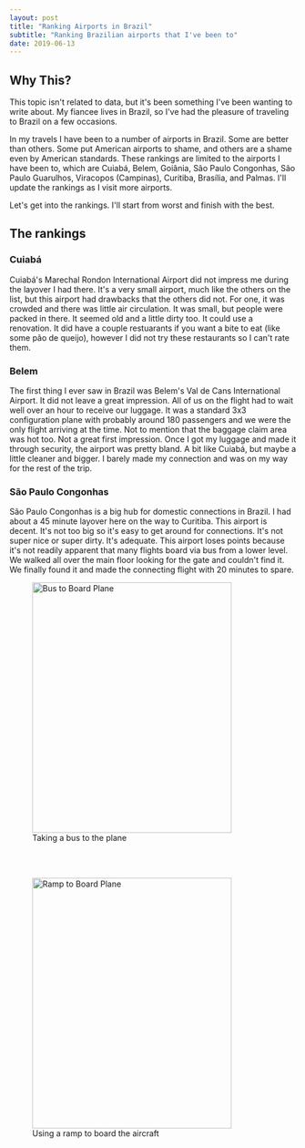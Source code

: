 ```yaml
---
layout: post
title: "Ranking Airports in Brazil"
subtitle: "Ranking Brazilian airports that I've been to"
date: 2019-06-13
---
```

## Why This?

This topic isn't related to data, but it's been something I've been wanting to write about. My fiancee lives in Brazil, so I've had the pleasure of traveling to Brazil on a few occasions. 

In my travels I have been to a number of airports in Brazil. Some are better than others. Some put American airports to shame, and others are a shame even by American standards. These rankings are limited to the airports I have been to, which are Cuiabá, Belem, Goiânia, São Paulo Congonhas, São Paulo Guarulhos, Viracopos (Campinas), Curitiba, Brasília, and Palmas. I'll update the rankings as I visit more airports.

Let's get into the rankings. I'll start from worst and finish with the best.

## The rankings

### Cuiabá
Cuiabá's Marechal Rondon International Airport did not impress me during the layover I had there. It's a very small airport, much like the others on the list, but this airport had drawbacks that the others did not. For one, it was crowded and there was little air circulation. It was small, but people were packed in there. It seemed old and a little dirty too. It could use a renovation. It did have a couple restuarants if you want a bite to eat (like some pão de queijo), however I did not try these restaurants so I can't rate them.

### Belem
The first thing I ever saw in Brazil was Belem's Val de Cans International Airport. It did not leave a great impression. All of us on the flight had to wait well over an hour to receive our luggage. It was a standard 3x3 configuration plane with probably around 180 passengers and we were the only flight arriving at the time. Not to mention that the baggage claim area was hot too. Not a great first impression. Once I got my luggage and made it through security, the airport was pretty bland. A bit like Cuiabá, but maybe a little cleaner and bigger. I barely made my connection and was on my way for the rest of the trip.

### São Paulo Congonhas
São Paulo Congonhas is a big hub for domestic connections in Brazil. I had about a 45 minute layover here on the way to Curitiba. This airport is decent. It's not too big so it's easy to get around for connections. It's not super nice or super dirty. It's adequate. This airport loses points because it's not readily apparent that many flights board via bus from a lower level. We walked all over the main floor looking for the gate and couldn't find it. We finally found it and made the connecting flight with 20 minutes to spare.
<figure>
<img src="https://lh3.googleusercontent.com/Vuw-kvIRJoN41OSbgIv_sY8XqMIdsFOy_FOVme09l29YNWeCIigulAkkbA13a7oPkDX67Khr7Kf2f8zcp07sj-3G8mA-NFaah9KEb7ZoEjeMJ5M-NBhO8sl4vf33PvEKLqgaba1NeJbJvZUMah0m7BdaRMKb64GWeRh2chgEfDH5_nYRsfZCDXl0Hfx5bqNqZAx4G0dox1ffH659lstfCO7Gm2_V-iRt-iCWsqygt4-YECYQv69HaA0F4K7ODOdza66Op4_jVHxxy7tIG5YAwq2f7tZNVbil21CMYymXKwiKnHzStj5DxEOBpznxCNMhoPRZfj90SKG87T07VDHCY-oCQY9g3zFAv_zXi3_0k5w9gUsrFDSmr35fMtlT8q7xYWJjfIC_RDQDwvxPWyz4wQoRdvjJnOrTcIphBDYyWN87URFmK6P-eQ7LunlQuI0VKhUNuKpdrR9Nf35VrrsaBGvyByYz8FaoDWiubHpVXo6pMUoMx3fTENjt0kxnyR0n_amWQUQsCg0yyWoxI5XPyv-fGIFZf5WPkvIcLkI4cBu1q3E_lGTb9swx11JW8tUakd2szkeva5NG9MPh2q2CROXQQwfa9XQ5wHshNpWJSfzng5hEz2u-WhUwHcQv65q4Wek7pJbjJn_dGiSo-I-T43x97NxW_XA=w1134-h1494-no" width="350" height="440" title="Bus in Congonhas" alt="Bus to Board Plane"> 
   <figcaption>
 Taking a bus to the plane
  </figcaption>
</figure>
<br><br>
<figure>
<img src="https://lh3.googleusercontent.com/kSblYpA3nlR7VZQxwqLaVtUEtq_B3Zx_4XHnyQUzIpPPj_7djxicTBNwfeTJHjn72Jl7eE6aapObdUZgtL3uth7ZMGBcaHcuUh_LAq9ZFL5DeQrkcuKL28G8u2Rr5YyWIN3n-o_ac_bBG_ffboq1HjSTP3xKpOqJms52nOdKC4Jeyu6rqnHhqHEB1YNmW2ctgIqpmQ7BrFYxXBftg4pIgTFDHGyYLS45C8l6735KPsE2nJu9fqzFAsnrhkL36VBmrWVfJWbzL7DwZ-f160aDCgKqSOeIKGDx1UIGH7qC1OEMBH2csBoKM7p38JmqIqim7aVx13F-tgVq9jNYYIm7gDpsuZSp2fs8vCjwAtXKnRbsQrZgxAlAPYNSWv7uBsTJrD7i4Iejva9I8R7RiHpGROquwivjg__zz8n2BCSgrP_E86yeQdep-m0x5_5n-tf9xrKDgstZyhj7YGXfNnXOHPfXcrqywd6tQOoPbDCMbY9jw1AY1ScO5jsjKUyavrNdA6PdLDKPEZOmW_NhsNUsi0VXWUgPfYJ-Nv9NXuGHirMSvZ-hezT9mOVRUqrEPnCBQIXG8hur8_OwfUBcHqsV7XgqDxJ_5rJYUGPs8zcuBrmtNqTZH64so7t203iLYYExQNpL4EOrnGQd8jrRjZWVoyGZSEvuiKY=w1242-h1494-no" width="350" height="440" title="Ramp in Congonhas" alt="Ramp to Board Plane"> 
   <figcaption>
 Using a ramp to board the aircraft
  </figcaption>
</figure>



